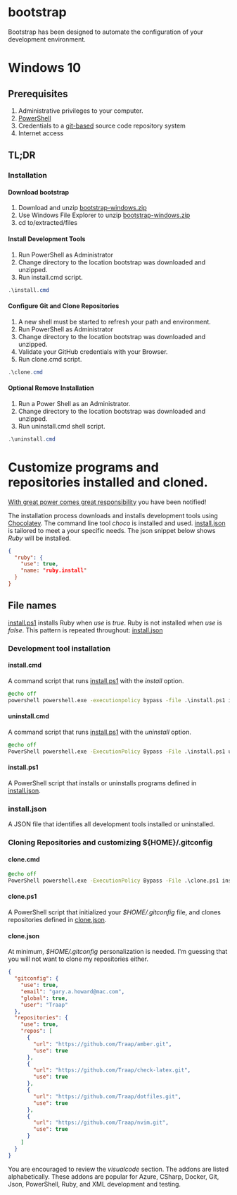 # bootstrap
Bootstrap has been designed to automate the configuration of your development
environment.

# Windows 10
## Prerequisites
1. Administrative privileges to your computer.
2. [PowerShell](https://en.wikipedia.org/wiki/PowerShell)
3. Credentials to a [git-based](https://en.wikipedia.org/wiki/Git) source code repository system
5. Internet access

## TL;DR
### Installation
#### Download bootstrap
1. Download and unzip [bootstrap-windows.zip](https://github.com/Traap/bootstrap-w10/archive/refs/tags/v1.0.0.0.zip)
2. Use Windows File Explorer to unzip [bootstrap-windows.zip](https://github.com/Traap/bootstrap-w10/archive/refs/tags/v1.0.0.0.zip)
3. cd to/extracted/files

#### Install Development Tools
1. Run PowerShell as Administrator
2. Change directory to the location bootstrap was downloaded and unzipped.
3. Run install.cmd script.

```PowerShell
.\install.cmd
```

#### Configure Git and Clone Repositories
1. A new shell must be started to refresh your path and environment.
2. Run PowerShell as Administrator
3. Change directory to the location bootstrap was downloaded and unzipped.
4. Validate your GitHub credentials with your Browser.
5. Run clone.cmd script.

```PowerShell
.\clone.cmd
```

#### Optional Remove Installation
1. Run a Power Shell as an Administrator.
2. Change directory to the location bootstrap was downloaded and unzipped.
3. Run uninstall.cmd shell script.

```PowerShell
.\uninstall.cmd
```

# Customize programs and repositories installed and cloned.
[With great power comes great responsibility](https://en.wikipedia.org/wiki/With_great_power_comes_great_responsibility)
you have been notified!

The installation process downloads and installs development tools using
[Chocolatey](https://community.chocolatey.org/packages). The command line tool
*choco* is installed and used.
[install.json](https://github.com/Traap/bootstrap-windows/blob/master/install.json)
is tailored to meet a your specific needs. The json snippet below shows *Ruby*
will be installed.

```json
{
  "ruby": {
    "use": true,
    "name: "ruby.install"
  }
}
```

## File names
[install.ps1](https://github.com/Traap/bootstrap-windows/blob/master/install.ps1)
installs Ruby when *use* is *true*.  Ruby is not installed when *use* is *false*.
This pattern is repeated throughout: [install.json](https://github.com/Traap/bootstrap-windows/blob/master/install.json)

### Development tool installation
#### install.cmd
A command script that runs
[install.ps1](https://github.com/Traap/bootstrap-windows/blob/master/install.ps1)
with the *install* option.

```cmd
@echo off
powershell powershell.exe -executionpolicy bypass -file .\install.ps1 install
```

#### uninstall.cmd
A command script that runs
[install.ps1](https://github.com/Traap/bootstrap-windows/blob/master/install.ps1)
with the *uninstall* option.

```cmd
@echo off
PowerShell powershell.exe -ExecutionPolicy Bypass -File .\install.ps1 uninstall
```

#### install.ps1
A PowerShell script that installs or uninstalls programs defined in
[install.json](https://github.com/Traap/bootstrap-windows/blob/master/install.json).

### install.json
A JSON file that identifies all development tools installed or uninstalled.

### Cloning Repositories and customizing ${HOME}/.gitconfig
#### clone.cmd

```cmd
@echo off
PowerShell powershell.exe -ExecutionPolicy Bypass -File .\clone.ps1 install
```

#### clone.ps1
A PowerShell script that initialized your *$HOME/.gitconfig* file, and clones
repositories defined in
[clone.json](https://github.com/Traap/bootstrap-windows/blob/master/clone.json).

#### clone.json
At minimum, *$HOME/.gitconfig* personalization is needed.  I'm guessing that you
will not want to clone my repositories either.

```json
{
  "gitconfig": {
    "use": true,
    "email": "gary.a.howard@mac.com",
    "global": true,
    "user": "Traap"
  },
  "repositories": {
    "use": true,
    "repos": [
      {
        "url": "https://github.com/Traap/amber.git",
        "use": true
      },
      {
        "url": "https://github.com/Traap/check-latex.git",
        "use": true
      },
      {
        "url": "https://github.com/Traap/dotfiles.git",
        "use": true
      },
      {
        "url": "https://github.com/Traap/nvim.git",
        "use": true
      }
    ]
  }
}
```

You are encouraged to review the _visualcode_ section.  The addons are listed
alphabetically.  These addons are popular for Azure, CSharp, Docker, Git, Json,
PowerShell, Ruby, and XML development and testing.

